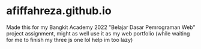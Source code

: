 # afiffahreza.github.io
Made this for my Bangkit Academy 2022 "Belajar Dasar Pemrograman Web" project assignment, might as well use it as my web portfolio (while waiting for me to finish my three js one lol help im too lazy)
